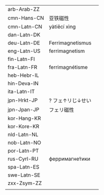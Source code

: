 | | | |
|-|-|-|
| arb-Arab-ZZ |  |  |
| cmn-Hans-CN | 亚铁磁性 |  |
| cmn-Latn-CN | yàtiěcí xìng |  |
| dan-Latn-DK |  |  |
| deu-Latn-DE | Ferrimagnetismus |  |
| eng-Latn-US | ferrimagnetism |  |
| fin-Latn-FI |  |  |
| fra-Latn-FR | ferrimagnétisme |  |
| heb-Hebr-IL |  |  |
| hin-Deva-IN |  |  |
| ita-Latn-IT |  |  |
| jpn-Hrkt-JP | ? フェ↑リじ↓せい |  |
| jpn-Jpan-JP | フェリ磁性 |  |
| kor-Hang-KR |  |  |
| kor-Kore-KR |  |  |
| nld-Latn-NL |  |  |
| nob-Latn-NO |  |  |
| por-Latn-PT |  |  |
| rus-Cyrl-RU | ферримагне́тики |  |
| spa-Latn-ES |  |  |
| swe-Latn-SE |  |  |
| zxx-Zsym-ZZ |  |  |
|  |  |  |
